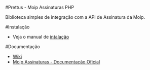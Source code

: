#Prettus - Moip Assinaturas PHP

Biblioteca simples de integração com a API de Assinatura da Moip.

#Instalação

- Veja o manual de [intalação](https://github.com/andersao/moip-assinaturas-php/wiki/Instalação)

#Documentação

- [Wiki](https://github.com/andersao/moip-assinaturas-php/wiki)
- [Moip Assinaturas - Documentação Oficial](http://moiplabs.github.io/assinaturas-docs/index.html)